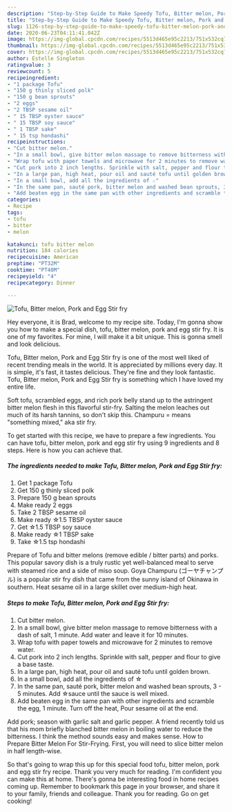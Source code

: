 ```yaml
---
description: "Step-by-Step Guide to Make Speedy Tofu, Bitter melon, Pork and Egg Stir fry"
title: "Step-by-Step Guide to Make Speedy Tofu, Bitter melon, Pork and Egg Stir fry"
slug: 1126-step-by-step-guide-to-make-speedy-tofu-bitter-melon-pork-and-egg-stir-fry
date: 2020-06-23T04:11:41.042Z
image: https://img-global.cpcdn.com/recipes/5513d465e95c2213/751x532cq70/tofu-bitter-melon-pork-and-egg-stir-fry-recipe-main-photo.jpg
thumbnail: https://img-global.cpcdn.com/recipes/5513d465e95c2213/751x532cq70/tofu-bitter-melon-pork-and-egg-stir-fry-recipe-main-photo.jpg
cover: https://img-global.cpcdn.com/recipes/5513d465e95c2213/751x532cq70/tofu-bitter-melon-pork-and-egg-stir-fry-recipe-main-photo.jpg
author: Estelle Singleton
ratingvalue: 3
reviewcount: 5
recipeingredient:
- "1 package Tofu"
- "150 g thinly sliced polk"
- "150 g bean sprouts"
- "2 eggs"
- "2 TBSP sesame oil"
- " 15 TBSP oyster sauce"
- " 15 TBSP soy sauce"
- " 1 TBSP sake"
- " 15 tsp hondashi"
recipeinstructions:
- "Cut bitter melon."
- "In a small bowl, give bitter melon massage to remove bitterness with a dash of salt, 1 minute. Add water and leave it for 10 minutes."
- "Wrap tofu with paper towels and microwave for 2 minutes to remove water."
- "Cut pork into 2 inch lengths. Sprinkle with salt, pepper and flour to give a base taste."
- "In a large pan, high heat, pour oil and sauté tofu until golden brown."
- "In a small bowl, add all the ingredients of ☆"
- "In the same pan, sauté pork, bitter melon and washed bean sprouts, 3 - 5 minutes. Add ☆sauce until the sauce is well mixed."
- "Add beaten egg in the same pan with other ingredients and scramble the egg, 1 minute. Turn off the heat, Pour sesame oil at the end."
categories:
- Recipe
tags:
- tofu
- bitter
- melon

katakunci: tofu bitter melon 
nutrition: 184 calories
recipecuisine: American
preptime: "PT32M"
cooktime: "PT40M"
recipeyield: "4"
recipecategory: Dinner

---
```



![Tofu, Bitter melon, Pork and Egg Stir fry](https://img-global.cpcdn.com/recipes/5513d465e95c2213/751x532cq70/tofu-bitter-melon-pork-and-egg-stir-fry-recipe-main-photo.jpg)

Hey everyone, it is Brad, welcome to my recipe site. Today, I'm gonna show you how to make a special dish, tofu, bitter melon, pork and egg stir fry. It is one of my favorites. For mine, I will make it a bit unique. This is gonna smell and look delicious.

Tofu, Bitter melon, Pork and Egg Stir fry is one of the most well liked of recent trending meals in the world. It is appreciated by millions every day. It is simple, it's fast, it tastes delicious. They're fine and they look fantastic. Tofu, Bitter melon, Pork and Egg Stir fry is something which I have loved my entire life.

Soft tofu, scrambled eggs, and rich pork belly stand up to the astringent bitter melon flesh in this flavorful stir-fry. Salting the melon leaches out much of its harsh tannins, so don&#39;t skip this. Champuru = means &#34;something mixed,&#34; aka stir fry.


To get started with this recipe, we have to prepare a few ingredients. You can have tofu, bitter melon, pork and egg stir fry using 9 ingredients and 8 steps. Here is how you can achieve that.

<!--inarticleads1-->

##### The ingredients needed to make Tofu, Bitter melon, Pork and Egg Stir fry:

1. Get 1 package Tofu
1. Get 150 g thinly sliced polk
1. Prepare 150 g bean sprouts
1. Make ready 2 eggs
1. Take 2 TBSP sesame oil
1. Make ready  ☆1.5 TBSP oyster sauce
1. Get  ☆1.5 TBSP soy sauce
1. Make ready  ☆1 TBSP sake
1. Take  ☆1.5 tsp hondashi


Prepare of Tofu and bitter melons (remove edible / bitter parts) and porks. This popular savory dish is a truly rustic yet well-balanced meal to serve with steamed rice and a side of miso soup. Goya Champuru (ゴーヤチャンプル) is a popular stir fry dish that came from the sunny island of Okinawa in southern. Heat sesame oil in a large skillet over medium-high heat. 

<!--inarticleads2-->

##### Steps to make Tofu, Bitter melon, Pork and Egg Stir fry:

1. Cut bitter melon.
1. In a small bowl, give bitter melon massage to remove bitterness with a dash of salt, 1 minute. Add water and leave it for 10 minutes.
1. Wrap tofu with paper towels and microwave for 2 minutes to remove water.
1. Cut pork into 2 inch lengths. Sprinkle with salt, pepper and flour to give a base taste.
1. In a large pan, high heat, pour oil and sauté tofu until golden brown.
1. In a small bowl, add all the ingredients of ☆
1. In the same pan, sauté pork, bitter melon and washed bean sprouts, 3 - 5 minutes. Add ☆sauce until the sauce is well mixed.
1. Add beaten egg in the same pan with other ingredients and scramble the egg, 1 minute. Turn off the heat, Pour sesame oil at the end.


Add pork; season with garlic salt and garlic pepper. A friend recently told us that his mom briefly blanched bitter melon in boiling water to reduce the bitterness. I think the method sounds easy and makes sense. How to Prepare Bitter Melon For Stir-Frying. First, you will need to slice bitter melon in half length-wise. 

So that's going to wrap this up for this special food tofu, bitter melon, pork and egg stir fry recipe. Thank you very much for reading. I'm confident you can make this at home. There's gonna be interesting food in home recipes coming up. Remember to bookmark this page in your browser, and share it to your family, friends and colleague. Thank you for reading. Go on get cooking!
